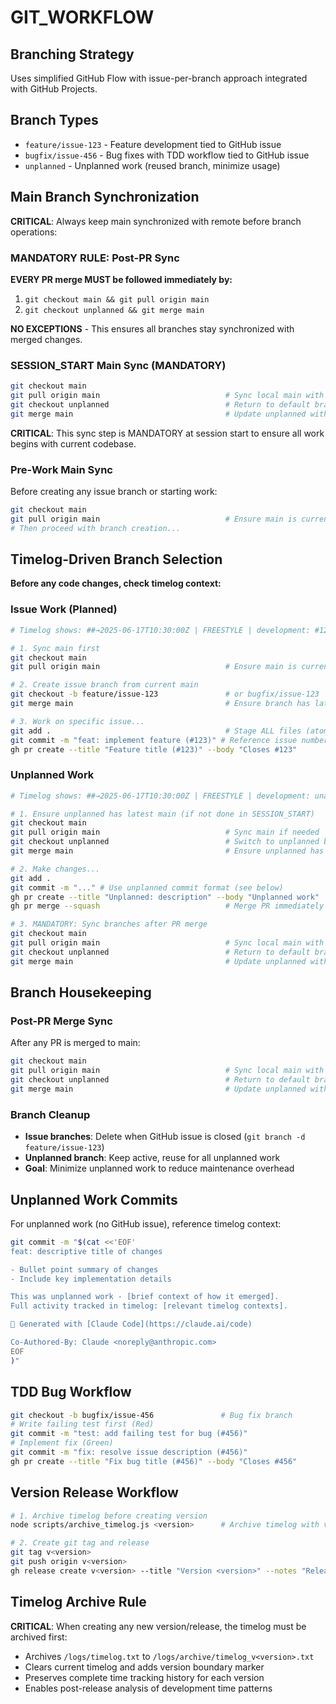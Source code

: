 # GIT_WORKFLOW

## Branching Strategy
Uses simplified GitHub Flow with issue-per-branch approach integrated with GitHub Projects.

## Branch Types
- `feature/issue-123` - Feature development tied to GitHub issue
- `bugfix/issue-456` - Bug fixes with TDD workflow tied to GitHub issue
- `unplanned` - Unplanned work (reused branch, minimize usage)

## Main Branch Synchronization

**CRITICAL**: Always keep main synchronized with remote before branch operations:

### MANDATORY RULE: Post-PR Sync
**EVERY PR merge MUST be followed immediately by:**
1. `git checkout main && git pull origin main` 
2. `git checkout unplanned && git merge main`

**NO EXCEPTIONS** - This ensures all branches stay synchronized with merged changes.

### SESSION_START Main Sync (MANDATORY)
```bash
git checkout main
git pull origin main                            # Sync local main with remote
git checkout unplanned                          # Return to default branch
git merge main                                  # Update unplanned with latest main
```

**CRITICAL**: This sync step is MANDATORY at session start to ensure all work begins with current codebase.

### Pre-Work Main Sync
Before creating any issue branch or starting work:
```bash
git checkout main
git pull origin main                            # Ensure main is current
# Then proceed with branch creation...
```

## Timelog-Driven Branch Selection

**Before any code changes, check timelog context:**

### Issue Work (Planned)
```bash
# Timelog shows: ##→2025-06-17T10:30:00Z | FREESTYLE | development: #123 feature description

# 1. Sync main first
git checkout main
git pull origin main                            # Ensure main is current

# 2. Create issue branch from current main
git checkout -b feature/issue-123               # or bugfix/issue-123
git merge main                                  # Ensure branch has latest main

# 3. Work on specific issue...
git add .                                       # Stage ALL files (atomic work packages)
git commit -m "feat: implement feature (#123)" # Reference issue number
gh pr create --title "Feature title (#123)" --body "Closes #123"
```

### Unplanned Work
```bash
# Timelog shows: ##→2025-06-17T10:30:00Z | FREESTYLE | development: unassigned

# 1. Ensure unplanned has latest main (if not done in SESSION_START)
git checkout main
git pull origin main                            # Sync main if needed
git checkout unplanned                          # Switch to unplanned branch
git merge main                                  # Ensure unplanned has latest main

# 2. Make changes...
git add .
git commit -m "..." # Use unplanned commit format (see below)
gh pr create --title "Unplanned: description" --body "Unplanned work"
gh pr merge --squash                            # Merge PR immediately

# 3. MANDATORY: Sync branches after PR merge
git checkout main
git pull origin main                            # Sync local main with merged changes
git checkout unplanned                          # Return to default branch
git merge main                                  # Update unplanned with latest main
```

## Branch Housekeeping

### Post-PR Merge Sync
After any PR is merged to main:
```bash
git checkout main
git pull origin main                            # Sync local main with merged changes
git checkout unplanned                          # Return to default branch
git merge main                                  # Update unplanned with latest main
```

### Branch Cleanup
- **Issue branches**: Delete when GitHub issue is closed (`git branch -d feature/issue-123`)
- **Unplanned branch**: Keep active, reuse for all unplanned work
- **Goal**: Minimize unplanned work to reduce maintenance overhead

## Unplanned Work Commits
For unplanned work (no GitHub issue), reference timelog context:
```bash
git commit -m "$(cat <<'EOF'
feat: descriptive title of changes

- Bullet point summary of changes
- Include key implementation details

This was unplanned work - [brief context of how it emerged].
Full activity tracked in timelog: [relevant timelog contexts].

🤖 Generated with [Claude Code](https://claude.ai/code)

Co-Authored-By: Claude <noreply@anthropic.com>
EOF
)"
```

## TDD Bug Workflow
```bash
git checkout -b bugfix/issue-456               # Bug fix branch
# Write failing test first (Red)
git commit -m "test: add failing test for bug (#456)"
# Implement fix (Green)  
git commit -m "fix: resolve issue description (#456)"
gh pr create --title "Fix bug title (#456)" --body "Closes #456"
```

## Version Release Workflow
```bash
# 1. Archive timelog before creating version
node scripts/archive_timelog.js <version>      # Archive timelog with version stamp

# 2. Create git tag and release
git tag v<version>
git push origin v<version>
gh release create v<version> --title "Version <version>" --notes "Release notes"
```

## Timelog Archive Rule
**CRITICAL**: When creating any new version/release, the timelog must be archived first:
- Archives `/logs/timelog.txt` to `/logs/archive/timelog_v<version>.txt`
- Clears current timelog and adds version boundary marker
- Preserves complete time tracking history for each version
- Enables post-release analysis of development time patterns